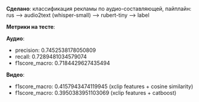**Сделано**: классификация рекламы по аудио-составляющей, пайплайн: rus --> audio2text (whisper-small) --> rubert-tiny --> label

**Метрики на тесте**: 

**Аудио**:
- precision: 0.7452538178050809
- recall: 0.7289481034579074
- f1score_macro: 0.7184429627435494

**Видео**: 
- f1score_macro: 0.4157943474119945 (xclip features + cosine similarity)
- f1score_macro: 0.3950383951103069 (xclip features + catboost)
